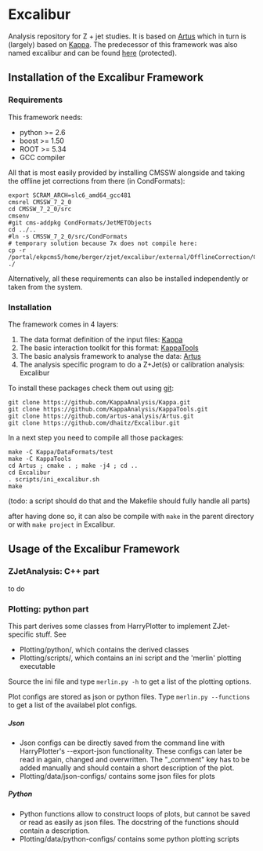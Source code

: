 Excalibur
=========

Analysis repository for Z + jet studies.
It is based on [Artus](https://github.com/artus-analysis/Artus "Artus Analysis") which in turn is (largely) based on [Kappa](https://github.com/KappaAnalysis "Kappa and KappaTools").
The predecessor of this framework was also named excalibur and can be found [here](https://ekptrac.physik.uni-karlsruhe.de/trac/excalibur "excalibur")  (protected).

## Installation of the Excalibur Framework

### Requirements
This framework needs:
- python >= 2.6
- boost >= 1.50
- ROOT >= 5.34
- GCC compiler

All that is most easily provided by installing CMSSW alongside and taking the offline jet corrections from there (in CondFormats):
```
export SCRAM_ARCH=slc6_amd64_gcc481
cmsrel CMSSW_7_2_0
cd CMSSW_7_2_0/src
cmsenv
#git cms-addpkg CondFormats/JetMETObjects
cd ../..
#ln -s CMSSW_7_2_0/src/CondFormats
# temporary solution because 7x does not compile here:
cp -r /portal/ekpcms5/home/berger/zjet/excalibur/external/OfflineCorrection/CondFormats ./
```
Alternatively, all these requirements can also be installed independently or taken from the system.

### Installation
The framework comes in 4 layers:

1. The data format definition of the input files: [Kappa](https://github.com/KappaAnalysis/Kappa "Kappa")
2. The basic interaction toolkit for this format: [KappaTools](https://github.com/KappaAnalysis/KappaTools "KappaTools")
3. The basic analysis framework to analyse the data: [Artus](https://github.com/artus-analysis/Artus "Artus")
4. The analysis specific program to do a Z+Jet(s) or calibration analysis: Excalibur

To install these packages check them out using [git](http://git-scm.com/ "git"):
```
git clone https://github.com/KappaAnalysis/Kappa.git
git clone https://github.com/KappaAnalysis/KappaTools.git
git clone https://github.com/artus-analysis/Artus.git
git clone https://github.com/dhaitz/Excalibur.git
```

In a next step you need to compile all those packages:
```
make -C Kappa/DataFormats/test
make -C KappaTools
cd Artus ; cmake . ; make -j4 ; cd ..
cd Excalibur
. scripts/ini_excalibur.sh
make
```
(todo: a script should do that and the Makefile should fully handle all parts)

after having done so, it can also be compile with `make` in the parent directory
or with `make project` in Excalibur.

## Usage of the Excalibur Framework

### ZJetAnalysis: C++ part
to do

### Plotting: python part
This part derives some classes from HarryPlotter to implement ZJet-specific stuff.
See 
- Plotting/python/, which contains the derived classes
- Plotting/scripts/, which contains an ini script and the 'merlin' plotting executable

Source the ini file and type `merlin.py -h` to get a list of the plotting options.

Plot configs are stored as json or python files. Type `merlin.py --functions` to
get a list of the availabel plot configs.

##### Json
- Json configs can be directly saved from the command line with HarryPlotter's
--export-json functionality. These configs can later be read in again, changed
and overwritten. The "_comment" key has to be added manually and should contain
a short description of the plot.
- Plotting/data/json-configs/ contains some json files for plots

##### Python
- Python functions allow to construct loops of plots, but cannot be saved or read
as easily as json files. The docstring of the functions should contain a description.
- Plotting/data/python-configs/ contains some python plotting scripts


